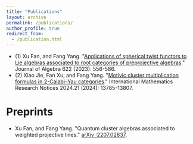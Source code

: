 ```yaml
---
title: "Publications"
layout: archive
permalink: /publications/
author_profile: true
redirect_from:
  - /publication.html
---
```

* (1) Xu Fan, and Fang Yang. "[Applications of spherical twist functors to Lie algebras associated to root categories of preprojective algebras](https://doi.org/10.1016/j.jalgebra.2023.02.005)."
Journal of Algebra 622 (2023): 556-586.
* (2) Xiao Jie, Fan Xu, and Fang Yang. "[Motivic cluster multiplication formulas in 2-Calabi–Yau categories]( https://doi.org/10.1093/imrn/rnae220)." 
International Mathematics Research Notices 2024.21 (2024): 13785-13807.

Preprints
======
* Xu Fan, and Fang Yang. "Quantum cluster algebras associated to weighted projective lines." [arXiv :2207.02837](https://arxiv.org/abs/2207.02837).

